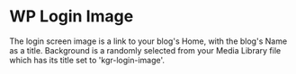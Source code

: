 # WP Login Image

The login screen image is a link to your blog's Home, with the blog's Name as a title.
Background is a randomly selected from your Media Library file which has its title set to 'kgr-login-image'.
